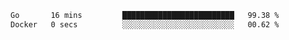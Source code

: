 <!--START_SECTION:waka-->

```txt
Go       16 mins         █████████████████████████   99.38 %
Docker   0 secs          ░░░░░░░░░░░░░░░░░░░░░░░░░   00.62 %
```

<!--END_SECTION:waka-->
